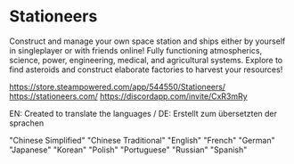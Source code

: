 # Stationeers

Construct and manage your own space station and ships either by yourself in singleplayer or with friends online! Fully functioning atmospherics, science, power, engineering, medical, and agricultural systems. Explore to find asteroids and construct elaborate factories to harvest your resources! 

https://store.steampowered.com/app/544550/Stationeers/
https://stationeers.com/
https://discordapp.com/invite/CxR3mRy


EN: Created to translate the languages / DE: Erstellt zum übersetzten der sprachen

"Chinese Simplified"
"Chinese Traditional"
"English"
"French"
"German"
"Japanese"
"Korean"
"Polish"
"Portuguese"
"Russian"
"Spanish"